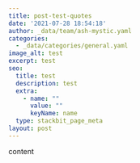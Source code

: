 ```yaml
---
title: post-test-quotes
date: '2021-07-28 18:54:18'
author: _data/team/ash-mystic.yaml
categories:
  - _data/categories/general.yaml
image_alt: test
excerpt: test
seo:
  title: test
  description: test
  extra:
    - name: ""
      value: ""
      keyName: name
  type: stackbit_page_meta
layout: post
---
```

content
